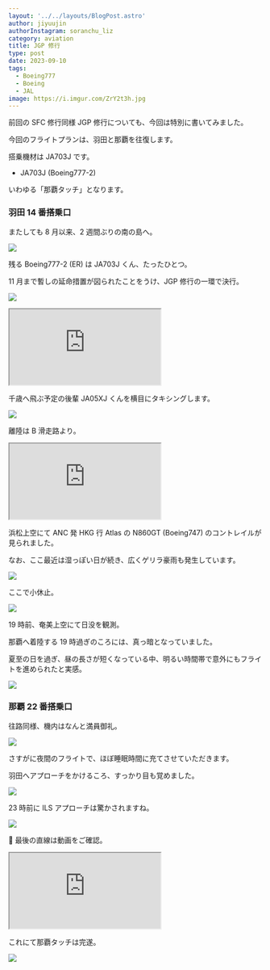 ```yaml
---
layout: '../../layouts/BlogPost.astro'
author: jiyuujin
authorInstagram: soranchu_liz
category: aviation
title: JGP 修行
type: post
date: 2023-09-10
tags:
  - Boeing777
  - Boeing
  - JAL
image: https://i.imgur.com/ZrY2t3h.jpg
---
```


前回の SFC 修行同様 JGP 修行についても、今回は特別に書いてみました。

今回のフライトプランは、羽田と那覇を往復します。

搭乗機材は JA703J です。

- JA703J (Boeing777-2)

いわゆる「那覇タッチ」となります。

### 羽田 14 番搭乗口

またしても 8 月以来、2 週間ぶりの南の島へ。

![](/assets/img/20230910/JA703J_1.JPG)

残る Boeing777-2 (ER) は JA703J くん、たったひとつ。

11 月まで暫しの延命措置が図られたことをうけ、JGP 修行の一環で決行。

![](/assets/img/20230910/JA703J_2.JPG)

<div class="wrapper">
  <div class="container">
    <iframe src="https://www.youtube.com/embed/U_czcxkfcuo" class="player" title="Boeing777 音" loading="lazy"></iframe>
  </div>
</div>

千歳へ飛ぶ予定の後輩 JA05XJ くんを横目にタキシングします。

![](/assets/img/20230910/JA703J_3.JPG)

離陸は B 滑走路より。

<div class="wrapper">
  <div class="container">
    <iframe src="https://www.youtube.com/embed/rFTtC2bn_ZI" class="player" title="Boeing777 音" loading="lazy"></iframe>
  </div>
</div>

浜松上空にて ANC 発 HKG 行 Atlas の N860GT (Boeing747) のコントレイルが見られました。

なお、ここ最近は湿っぽい日が続き、広くゲリラ豪雨も発生しています。

![](/assets/img/20230910/JA703J_4.JPG)

ここで小休止。

![](/assets/img/20230910/JA703J_5.JPG)

19 時前、奄美上空にて日没を観測。

那覇へ着陸する 19 時過ぎのころには、真っ暗となっていました。

夏至の日を過ぎ、昼の長さが短くなっている中、明るい時間帯で意外にもフライトを進められたと実感。

![](/assets/img/20230910/JA703J_6.JPG)

### 那覇 22 番搭乗口

往路同様、機内はなんと満員御礼。

![](/assets/img/20230910/JA703J_7.JPG)

さすがに夜間のフライトで、ほぼ睡眠時間に充てさせていただきます。

羽田へアプローチをかけるころ、すっかり目も覚めました。

![](/assets/img/20230910/JA703J_8.JPG)

23 時前に ILS アプローチは驚かされますね。

![](/assets/img/20230910/JA703J_9.JPG)

🎵 最後の直線は動画をご確認。

<div class="wrapper">
  <div class="container">
    <iframe src="https://www.youtube.com/embed/Y66Hw5HNjS4" class="player" title="羽田 ILS アプローチ" loading="lazy"></iframe>
  </div>
</div>

これにて那覇タッチは完遂。

![](/assets/img/20230910/JA703J_10.JPG)
